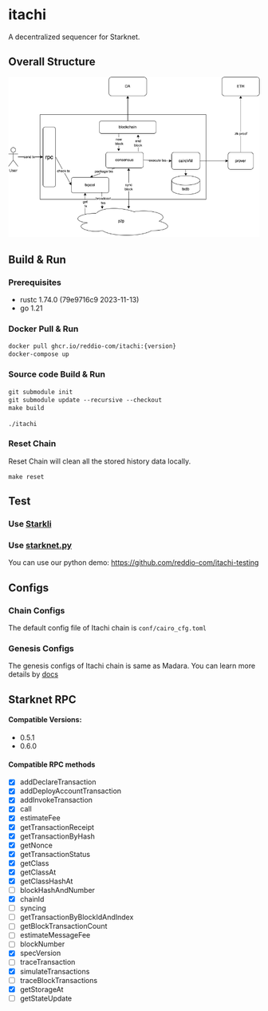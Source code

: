 # itachi
A decentralized sequencer for Starknet.   

## Overall Structure
![image](docs/images/itachi_arch.png)

## Build & Run
### Prerequisites
- rustc 1.74.0 (79e9716c9 2023-11-13)  
- go 1.21

### Docker Pull & Run
```shell
docker pull ghcr.io/reddio-com/itachi:{version}
docker-compose up
```

### Source code Build & Run
```shell
git submodule init
git submodule update --recursive --checkout
make build

./itachi
```

### Reset Chain
Reset Chain will clean all the stored history data locally. 
```shell
make reset
```  
## Test
### Use [Starkli](https://github.com/xJonathanLEI/starkli)  


### Use [starknet.py](https://github.com/software-mansion/starknet.py)
You can use our python demo: https://github.com/reddio-com/itachi-testing


## Configs  
### Chain Configs
The default config file of Itachi chain is `conf/cairo_cfg.toml`
### Genesis Configs
The genesis configs of Itachi chain is same as Madara. You can learn more details by [docs](docs/genesis.md)


## Starknet RPC
#### Compatible Versions: 
- 0.5.1
- 0.6.0   
#### Compatible RPC methods
- [x] addDeclareTransaction
- [x] addDeployAccountTransaction
- [x] addInvokeTransaction
- [x] call
- [x] estimateFee
- [x] getTransactionReceipt
- [x] getTransactionByHash
- [x] getNonce
- [x] getTransactionStatus
- [x] getClass
- [x] getClassAt
- [x] getClassHashAt
- [ ] blockHashAndNumber
- [x] chainId
- [ ] syncing
- [ ] getTransactionByBlockIdAndIndex
- [ ] getBlockTransactionCount
- [ ] estimateMessageFee
- [ ] blockNumber
- [x] specVersion
- [ ] traceTransaction
- [x] simulateTransactions
- [ ] traceBlockTransactions
- [x] getStorageAt
- [ ] getStateUpdate
